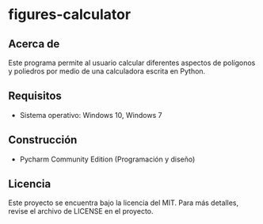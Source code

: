 # figures-calculator

## Acerca de
Este programa permite al usuario calcular diferentes aspectos de polígonos y poliedros por medio
de una calculadora escrita en Python.

## Requisitos
* Sistema operativo: Windows 10, Windows 7

## Construcción
* Pycharm Community Edition (Programación y diseño)

## Licencia
Este proyecto se encuentra bajo la licencia del MIT. Para más detalles, revise el archivo
de LICENSE en el proyecto.
